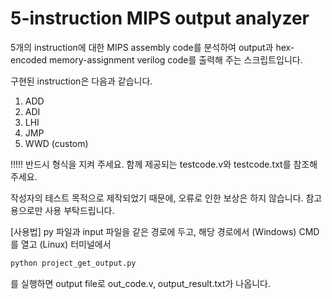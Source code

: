 # 5-instruction MIPS output analyzer

5개의 instruction에 대한 MIPS assembly code를 분석하여 output과 hex-encoded memory-assignment verilog code를 출력해 주는 스크립트입니다. 

구현된 instruction은 다음과 같습니다. 

1. ADD
2. ADI
3. LHI
4. JMP
5. WWD (custom)

!!!!! 반드시 형식을 지켜 주세요. 함께 제공되는 testcode.v와 testcode.txt를 참조해 주세요. 

작성자의 테스트 목적으로 제작되었기 때문에, 오류로 인한 보상은 하지 않습니다. 참고용으로만 사용 부탁드립니다.


[사용법] py 파일과 input 파일을 같은 경로에 두고, 해당 경로에서
(Windows) CMD를 열고
(Linux) 터미널에서

```bash
python project_get_output.py
```

를 실행하면 output file로 out_code.v, output_result.txt가 나옵니다. 
